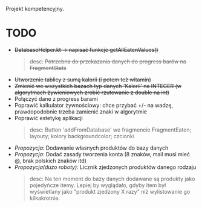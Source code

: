 Projekt kompetencyjny. 

# TODO
  - ~~DatabaseHelper.kt -> napisać funkcje getAllEatenValues()~~
    >desc: ~~Potrzebna do przekazania danych do progress barów na FragmentStats~~
  - ~~Utworzenie tablicy z sumą kalorii (i potem też witamin)~~ 
  - ~~Zmienić we wszystkich bazach typ danych 'Kalorii' na INTEGER (w algorytmach żywieniowych zrobić rzutowanie z double na int)~~
  - Połączyć dane z progress barami
  - Poprawić kalkulator żywnościowy: chce przybać +/- na wadzę, prawdopodobnie trzeba zamienić znaki w algorytmie
  - Poprawić estetykę aplikacji
    >desc: Button 'addFromDatabase' we fragmencie FragmentEaten; layouty; kolory backgroundcolor; czcionki
  - _Propozycja:_ Dodawanie własnych produktów do bazy danych
  - _Propozycja:_ Dodać zasady tworzenia konta (8 znaków, mail musi mieć @, brak polskich znaków itd)
  - _Propozycja(dużo roboty):_ Licznik zjedzonych produktów danego rodzaju
    >desc: Na ten moment do bazy danych dodawane są produkty jako pojedyńcze itemy. Lepiej by wyglądało, gdyby item był wyświetlany jako "produkt zjedzony X razy" niż wylistowanie go kilkakrotnie.
